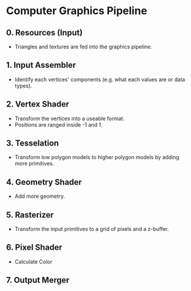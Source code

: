 # Computer Graphics Pipeline

## 0. Resources (Input)
- Triangles and textures are fed into the graphics pipeline.

## 1. Input Assembler
- Identify each vertices' components (e.g. what each values are or data types).

## 2. Vertex Shader
- Transform the vertices into a useable format.
- Positions are ranged inside -1 and 1.

## 3. Tesselation
- Transform low polygon models to higher polygon models by adding more primitives.

## 4. Geometry Shader
- Add more geometry.

## 5. Rasterizer
- Transform the input primitives to a grid of pixels and a z-buffer.

## 6. Pixel Shader
- Calculate Color

## 7. Output Merger


